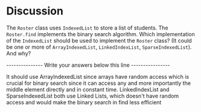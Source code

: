 # Discussion

The `Roster` class uses `IndexedList` to store a list of students. The
`Roster.find` implements the binary search algorithm. Which
implementation of the `IndexedList` should be used to implement the
`Roster` class? (It could be one or more of `ArrayIndexedList`,
`LinkedIndexList`, `SparseIndexedList`). And why?
   
--------------- Write your answers below this line ----------------

It should use ArrayIndexedList since arrays have random access which
is crucial for binary search since it can access any and more
importantly the middle element directly and in constant time. 
LinkedIndexList and SparseIndexedList both use Linked Lists, which 
doesn't have random access and would make the binary search in find
less efficient
